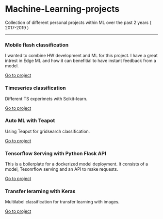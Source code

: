 # Machine-Learning-projects
Collection of different personal projects within ML over the past 2 years ( 2017-2019 )
____


### Mobile flash classification
I wanted to combine HW development and ML for this project. I have a great intrest in Edge ML and how it can benefitial to have instant feedback from a model. 



[Go to project](https://github.com/JohnSdev/Machine-Learning-projects/tree/master/EdgeML)


### Timeseries classification
Different TS experimets with Scikit-learn.


[Go to project](https://github.com/JohnSdev/Machine-Learning-projects/tree/master/Timeseries)



### Auto ML with Teapot
Using Teapot for gridsearch classification.

[Go to project](https://github.com/JohnSdev/Machine-Learning-projects)



### Tensorflow Serving with Python Flask API
This is a boilerplate for a dockerized model deployment. It consists of a model, Tesonrflow serving and an API to make requests.

[Go to project](https://github.com/JohnSdev/Machine-Learning-projects/tree/master/ML-API)



### Transfer lerarning with Keras
Multilabel classification for transfer learning with images. 

[Go to project](https://github.com/JohnSdev/Machine-Learning-projects/tree/master/Keras)
